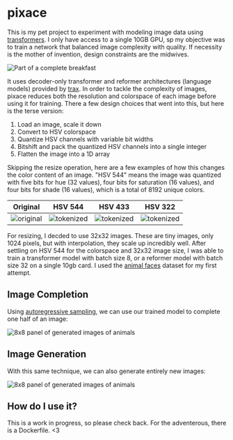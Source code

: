 # pixace

This is my pet project to experiment with modeling image data using [transformers](https://arxiv.org/abs/1706.03762). I only have access to a single 10GB GPU, sp my objective was to train a network that balanced image complexity with quality.  If necessity is the mother of invention, design constraints are the midwives.

![Part of a complete breakfast](https://raw.githubusercontent.com/vishnubob/pixace/media/media/ttt-collage.jpg)

It uses decoder-only transformer and reformer architectures (language models) provided by [trax](https://github.com/google/trax).  In order to tackle the complexity of images, pixace reduces both the resolution and colorspace of each image before using it for training.  There a few design choices that went into this, but here is the terse version:

1. Load an image, scale it down
2. Convert to HSV colorspace
3. Quantize HSV channels with variable bit widths
4. Bitshift and pack the quantized HSV channels into a single integer
5. Flatten the image into a 1D array

Skipping the resize operation, here are a few examples of how this changes the color content of an image.  "HSV 544" means the image was quantized with five bits for hue (32 values), four bits for saturation (16 values), and four bits for shade (16 values), which is a total of 8192 unique colors.

| Original | HSV 544 | HSV 433 | HSV 322 |
| -------- | ------- | ------- | ------- |
| ![original](https://raw.githubusercontent.com/vishnubob/pixace/media/media/token_orig.jpg) | ![tokenized](https://raw.githubusercontent.com/vishnubob/pixace/media/media/token_5-4-4.jpg) | ![tokenized](https://raw.githubusercontent.com/vishnubob/pixace/media/media/token_4-3-3.jpg) | ![tokenized](https://raw.githubusercontent.com/vishnubob/pixace/media/media/token_3-2-2.jpg) |

For resizing, I decded to use 32x32 images.  These are tiny images, only 1024 pixels, but with interpolation, they scale up incredibly well.  After settling on HSV 544 for the colorspace and 32x32 image size, I was able to train a transformer model with batch size 8, or a reformer model with batch size 32 on a single 10gb card.  I used the [animal faces](https://www.kaggle.com/andrewmvd/animal-faces) dataset for my first attempt.

## Image Completion

Using [autoregressive sampling](https://trax-ml.readthedocs.io/en/latest/trax.supervised.html#trax.supervised.decoding.autoregressive_sample_stream), we can use our trained model to complete one half of an image:

![8x8 panel of generated images of animals](https://raw.githubusercontent.com/vishnubob/pixace/media/media/fill-in-example.jpg)

## Image Generation

With this same technique, we can also generate entirely new images:

![8x8 panel of generated images of animals](https://raw.githubusercontent.com/vishnubob/pixace/media/media/zoo-smol.jpg)

## How do I use it?

This is a work in progress, so please check back.  For the adventerous, there is a Dockerfile.  <3
